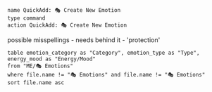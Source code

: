 ---
---

```button
name QuickAdd: 🎭 Create New Emotion
type command
action QuickAdd: 🎭 Create New Emotion
```

possible misspellings - needs behind it - 'protection'

```dataview
table emotion_category as "Category", emotion_type as "Type", energy_mood as "Energy/Mood"
from "ME/🎭 Emotions"
where file.name != "🎭 Emotions" and file.name != "🎭 Emotions"
sort file.name asc 

```
